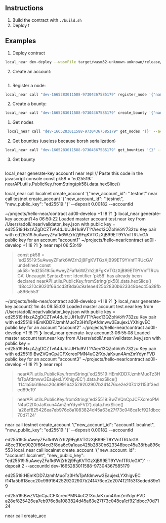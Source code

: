 ## Instructions
1. Build the contract with `./build.sh`
2. Deploy t


## Examples
1.  Deploy contract
```bash
local_near dev-deploy --wasmFile target/wasm32-unknown-unknown/release/coordinator.wasm 
```
2. Create an account:
```bash

```
1. Register a node:
```bash
local_near call "dev-1665283011588-97304367585179" register_node '{"name": "acheivement20"}' --accountId=dev-1665427694682-19594043998989
```
2. Create a bounty:
```bash
local_near call "dev-1665283011588-97304367585179" create_bounty '{"name": "something22", "file_location": "https://github.com/ad0ll/docker-hello-world.git", "file_download_protocol": "GIT", "threshold": 2, "total_nodes": 3, "network_required": true, "gpu_required": false, "amt_storage": "1000000000000000000000000", "amt_node_reward": "1000000000000000000000000"}' --accountId="dev-1665427694682-19594043998989" --deposit 2 
```
1. Get nodes
```bash 
 local_near call "dev-1665283011588-97304367585179" get_nodes '{}' --accountId dev-1665427694682-19594043998989 
```
2. Get bounties (useless because borsh serialization)
```bash
local_near call "dev-1665283011588-97304367585179" get_bounties '{}' --accountId=dev-1665427694682-19594043998989 
```
3. Get bounty
```bash

```

local_near generate-key account1
near repl
// Paste this code in the javascript console
const pk58 = 'ed25519:<data>'
nearAPI.utils.PublicKey.fromString(pk58).data.hexSlice()

local_near call localnet create_account '{"new_account_id": "<account-name>.testnet"
near call testnet create_account '{"new_account_id": "<account-name>.testnet", "new_public_key": "ed25519:<data>"}' --deposit 0.00182 --accountId <account-with-funds>


~/projects/hello-near/contract ad0ll-develop +1 !8 ?1 ❯ local_near generate-key account1                                                                                                          4s 06:50:22
Loaded master account test.near key from /Users/adoll/.near/validator_key.json with public key = ed25519:HxzAZgDCZTvA4dJbUJH1u9VT1YAex13QZohVoYr732zu
Key pair with ed25519:5uAweyZFafk6WZrh2j9FgKVTGzXjB99ET9YVnfTRUcGA public key for an account "account1"
~/projects/hello-near/contract ad0ll-develop +1 !8 ?1 ❯ near repl                                                                                                                                    06:53:49
> const pk58 = 'ed25519:5uAweyZFafk6WZrh2j9FgKVTGzXjB99ET9YVnfTRUcGA'
undefined
> const pk58='ed25519:5uAweyZFafk6WZrh2j9FgKVTGzXjB99ET9YVnfTRUcGA'
Uncaught SyntaxError: Identifier 'pk58' has already been declared
> nearAPI.utils.PublicKey.fromString(pk58).data.hexSlice()
'48cc310c9020f664cd3f8da6c9a1eae425b2830b623348bec45a38fba896e553'



>
~/projects/hello-near/contract ad0ll-develop +1 !8 ?1 ❯ local_near generate-key account2                                                                                                       1m 4s 06:55:03
Loaded master account test.near key from /Users/adoll/.near/validator_key.json with public key = ed25519:HxzAZgDCZTvA4dJbUJH1u9VT1YAex13QZohVoYr732zu
Key pair with ed25519:HEmKDD7JzmhMuoTz3HfsTpAfdmww3EaujexLYXhigvEC public key for an account "account2"
~/projects/hello-near/contract ad0ll-develop +1 !8 ?1 ❯ local_near generate-key account3                                                                                                             06:55:08
Loaded master account test.near key from /Users/adoll/.near/validator_key.json with public key = ed25519:HxzAZgDCZTvA4dJbUJH1u9VT1YAex13QZohVoYr732zu
Key pair with ed25519:BwZVQnCpJCFXcreoPMN4uC2fXoJaKxun4AmZmYdynFVD public key for an account "account3"
~/projects/hello-near/contract ad0ll-develop +1 !8 ?1 ❯ near repl

> nearAPI.utils.PublicKey.fromString('ed25519:HEmKDD7JzmhMuoTz3HfsTpAfdmww3EaujexLYXhigvEC').data.hexSlice()
'f141a5b618ecc20c9991642529202907b241476ce2e2074121153f3eded89e19'


> nearAPI.utils.PublicKey.fromString('ed25519:BwZVQnCpJCFXcreoPMN4uC2fXoJaKxun4AmZmYdynFVD').data.hexSlice()
'a28ef825426ea7eb976c8a1083824d45a63e27f73c048ca1cf921dbcc70d7124'



near call testnet create_account '{"new_account_id": "account1.localnet", "new_public_key": "ed25519:<data>"}' --deposit 0.00182 --accountId <account-with-funds>

ed25519:5uAweyZFafk6WZrh2j9FgKVTGzXjB99ET9YVnfTRUcGA
48cc310c9020f664cd3f8da6c9a1eae425b2830b623348bec45a38fba896e553
local_near call localnet create_account '{"new_account_id": "account1.localnet", "new_public_key": "ed25519:5uAweyZFafk6WZrh2j9FgKVTGzXjB99ET9YVnfTRUcGA"}' --deposit 2 --accountId dev-1665283011588-97304367585179


ed25519:HEmKDD7JzmhMuoTz3HfsTpAfdmww3EaujexLYXhigvEC
f141a5b618ecc20c9991642529202907b241476ce2e2074121153f3eded89e19

ed25519:BwZVQnCpJCFXcreoPMN4uC2fXoJaKxun4AmZmYdynFVD
a28ef825426ea7eb976c8a1083824d45a63e27f73c048ca1cf921dbcc70d7124

near call create_acc